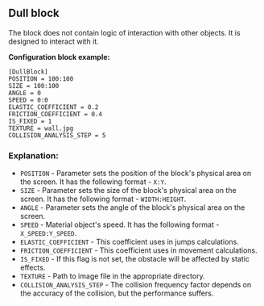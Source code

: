  ## Dull block

 The block does not contain logic of interaction with other objects. It is designed to interact with it.

 **Configuration block example:**

    [DullBlock]
    POSITION = 100:100
    SIZE = 100:100
    ANGLE = 0
    SPEED = 0:0
    ELASTIC_COEFFICIENT = 0.2
    FRICTION_COEFFICIENT = 0.4
    IS_FIXED = 1
    TEXTURE = wall.jpg
    COLLISION_ANALYSIS_STEP = 5

 ### Explanation:

 * `POSITION` - Parameter sets the position of the block's physical area on the screen. It has the following format - `X:Y`.
 * `SIZE` - Parameter sets the size of the block's physical area on the screen. It has the following format - `WIDTH:HEIGHT`.
 * `ANGLE` - Parameter sets the angle of the block's physical area on the screen. 
 * `SPEED` - Material object's speed. It has the following format - `X_SPEED:Y_SPEED`.
 * `ELASTIC_COEFFICIENT` - This coefficient uses in jumps calculations.
 * `FRICTION_COEFFICIENT` - This coefficient uses in movement calculations.
 * `IS_FIXED` - If this flag is not set, the obstacle will be affected by static effects.
 * `TEXTURE` - Path to image file in the appropriate directory.
 * `COLLISION_ANALYSIS_STEP` - The collision frequency factor depends on the accuracy of the collision, but the performance suffers.
